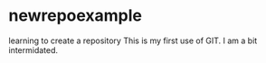 # newrepoexample
learning to create a repository
This is my first use of GIT. I am a bit intermidated.
